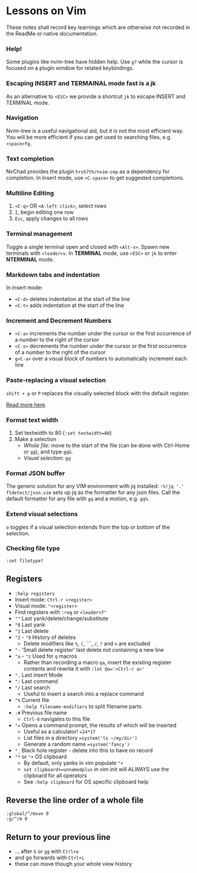 # Lessons on Vim

These notes shall record key learnings which are otherwise not recorded in the ReadMe or native documentation.

### Help!

Some plugins like nvim-tree have hidden help.
Use `g?` while the cursor is focused on a plugin window for related keybindings.

### Escaping INSERT and TERMAINAL mode fast is a jk

As an alternative to `<ESC>` we provide a shortcut `jk` to escape INSERT and TERMINAL mode.

### Navigation

Nvim-tree is a useful navigational aid, but it is not the most efficient way.
You will be more efficient if you can get used to searching files, e.g. `<space>fg`.

### Text completion

NvChad provides the plugin `hrsh7th/nvim-cmp` as a dependency for completion.
In Insert mode, use `<C-space>` to get suggested completions. 

### Multiline Editing

1. `<C-q>` OR `<A-left click>`, select rows 
2. `I`, begin editing one row
3. `Esc`, apply changes to all rows

### Terminal management

Toggle a single terminal open and closed with `<Alt-v>`. 
Spawn new terminals with `<leader>v`.
In **TERMINAL** mode, use `<ESC>` or `jk` to enter **NTERMINAL** mode.

### Markdown tabs and indentation

In insert mode:
* `<C-d>` deletes indentation at the start of the line
* `<C-t>` adds indentation at the start of the line

### Increment and Decrement Numbers

* `<C-a>` increments the number under the cursor or the first occurrence of a number to the right of the cursor
* `<C-x>` decrements the number under the cursor or the first occurrence of a number to the right of the cursor
* `g<C-a>` over a visual block of numbers to automatically increment each line

### Paste-replacing a visual selection

`shift + p` or `P` replaces the visually selected block with the default register.

[Read more here](https://learnbyexample.github.io/tips/vim-tip-1/).

### Format text width

1. Set textwidth to 80 (`:set textwidth=80`)
2. Make a selection
	* *Whole file:* move to the start of the file (can be done with Ctrl-Home or `gg`), and type `gqG`.
	* *Visual selection*: `gq`

### Format JSON buffer

The generic solution for any VIM environment with jq installed: `:%!jq '.'`
`ftdetect/json.vim` sets up jq as the formatter for any json files.
Call the default formatter for any file with `gq` and a motion, e.g. `gq%`.


### Extend visual selections

`o` toggles if a visual selection extends from the top or bottom of the selection.

### Checking file type

`:set filetype?`

## Registers

* `:help registers`
* Insert mode: `Ctrl-r <register>`
* Visual mode: `"<register>`
* Find registers with `:reg` or `<leader>f"`
* `""` Last yank/delete/change/substitute
* `"0` Last yank
* `"1` Last delete
* `"2` - `"9` History of deletes
	* Delete modifiers like	`%`, `(`, ```, `/`, `?` and `n` are excluded
* `"-` 'Small delete register' last delete not containing a new line
* `"a` - `"z` Used for `q` macros
	* Rather than recording a macro `qa`, insert the existing register contents and rewrite it with `:let @a='<Ctrl-r a>'`
* `".` Last insert Mode
* `":` Last command
* `"/` Last search
	* Useful to insert a search into a replace command
* `"%` Current file
	* `:help filename-modifiers` to split filename parts
* `:#` Previous file name
	* `Ctrl-6` navigates to this file
* `"=` Opens a command prompt, the results of which will be inserted
	* Useful as a calculator! `=24*17`
	* List files in a directory `=system('ls ~/my/dir')`
	* Generate a random name `=system('fancy')`
* `"_` Black hole register - delete into this to have no record
* `"*` or `"+` OS clipboard
	* By default, only yanks in vim populate `"+`
	* `set clipboard+=unnamedplus` in vim init will ALWAYS use the clipboard for all operators
	* See `:help clipboard` for OS specific clipboard help

## Reverse the line order of a whole file

```vim
:global/^/move 0
:g/^/m 0
```

## Return to your previous line

- ... after `G` or `gg` with `Ctrl+o`
- and go forwards with `Ctrl+i`
- these can move though your whole view history
